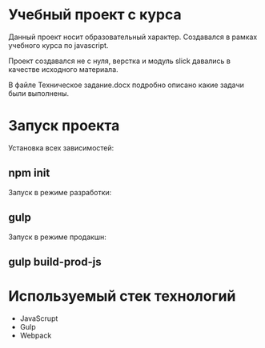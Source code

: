 # Учебный проект с курса

Данный проект носит образовательный характер. Создавался в рамках учебного курса по javascript. 

Проект создавался не с нуля, верстка и модуль slick давались в качестве исходного материала.

В файле Техническое задание.docx подробно описано какие задачи были выполнены.

# Запуск проекта
Установка всех зависимостей:
## npm init
Запуск в режиме разработки:
## gulp
Запуск в режиме продакшн:
## gulp build-prod-js

# Используемый стек технологий

* JavaScrupt
* Gulp
* Webpack